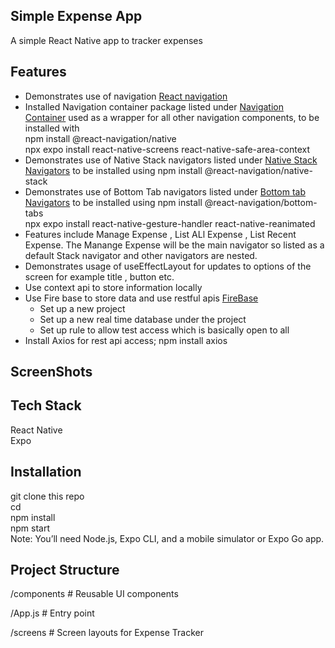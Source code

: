 ## Simple Expense App<br/>
A simple React Native app to tracker expenses<br/>



## Features<br/>
<ul>
    <li>Demonstrates use of navigation <a href="https://reactnavigation.org/docs/getting-started">React navigation</a></li>
    <li>Installed Navigation container package listed under <a href="https://reactnavigation.org/docs/navigation-container/">Navigation Container</a> used 
    as a wrapper for all other navigation components, to be installed with <br/>
    npm install @react-navigation/native<br/>
    npx expo install react-native-screens react-native-safe-area-context<br/>
</li>
    <li>Demonstrates use of Native Stack navigators listed under <a href="https://reactnavigation.org/docs/native-stack-navigator">Native Stack Navigators</a> to be installed using 
    npm install @react-navigation/native-stack</li>
    <li>Demonstrates use of Bottom Tab navigators listed under <a href="https://reactnavigation.org/docs/bottom-tab-navigator">Bottom tab Navigators</a>  to be installed using  
    npm install @react-navigation/bottom-tabs<br/>
    npx expo install react-native-gesture-handler react-native-reanimated</li>
    <li>Features include Manage Expense , List ALl Expense , List Recent Expense. The Manange Expense will be the main navigator so listed as a default Stack navigator and other navigators are nested.</li>
    <li>Demonstrates usage of useEffectLayout for updates to options of the screen for example title , button etc. </li>
    <li>Use context api to store information locally</li>
    <li>Use Fire base to store data and use restful apis <a href="firebase.google.com">FireBase</a>
        <ul>
            <li>Set up a new project  </li>
            <li>Set up a new real time database under the project  </li>
            <li>Set up rule to allow test access which is basically open to all  </li>
        </ul>
    </li>
    <li> Install Axios for rest api access; npm install axios</li>
    
</ul>


## ScreenShots<br/>


## Tech Stack<br/>
React Native<br/>
Expo <br/>

## Installation<br/>
git clone this repo<br/>
cd <DIRECTORY><br/>
npm install<br/>
npm start<br/>
Note: You’ll need Node.js, Expo CLI, and a mobile simulator or Expo Go app.<br/>

## Project Structure <br/>

/components      # Reusable UI components <br/>
 
/App.js          # Entry point  <br/>

/screens         # Screen layouts for Expense Tracker<br/>


